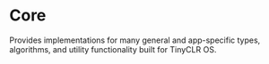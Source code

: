 # Core

Provides implementations for many general and app-specific types, algorithms, and utility functionality built for TinyCLR OS.